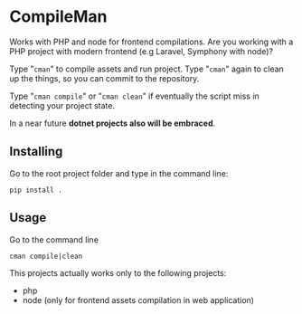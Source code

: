 # CompileMan

Works with PHP and node for frontend compilations. Are you working with a PHP project with modern frontend (e.g Laravel, Symphony with node)?

Type "`cman`" to compile assets and run project. Type "`cman`" again to clean up the things, so you can commit to the repository.

Type "`cman compile`" or "`cman clean`" if eventually the script miss in detecting your project state.

In a near future **dotnet projects also will be embraced**.

## Installing

Go to the root project folder and type in the command line:
```
pip install .
```

## Usage

Go to the command line
```
cman compile|clean
```

This projects actually works only to the following projects:

* php
* node (only for frontend assets compilation in web application)
